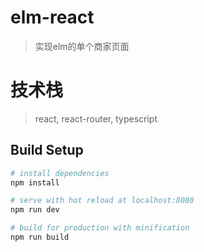 # elm-react

> 实现elm的单个商家页面

# 技术栈

> react, react-router, typescript

## Build Setup

```sh
# install dependencies
npm install

# serve with hot reload at localhost:8080
npm run dev

# build for production with minification
npm run build
```
